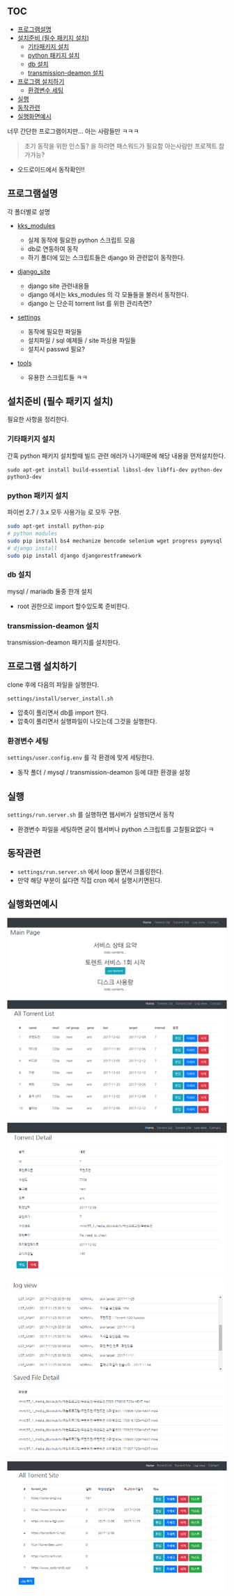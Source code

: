 ## TOC
- [프로그램설명](#프로그램설명)
- [설치준비 (필수 패키지 설치)](#설치준비-필수-패키지-설치)
  - [기타패키지 설치](#기타패키지-설치)
  - [python 패키지 설치](#python-패키지-설치)
  - [db 설치](#db-설치)
  - [transmission-deamon 설치](#transmission-deamon-설치)
- [프로그램 설치하기](#프로그램-설치하기)
  - [환경변수 세팅](#환경변수-세팅)
- [실행](#실행)
- [동작관련](#동작관련)
- [실행화면예시](#실행화면예시)



너무 간단한 프로그램이지만... 아는 사람들만 ㅋㅋㅋ

> 초기 동작을 위한 인스톨? 을 하려면 패스워드가 필요함 아는사람만 프로젝트 참가가능?

* 오드로이드에서 동작확인!!
## 프로그램설명

각 폴더별로 설명

- [kks_modules](./kks_modules)

  - 실제 동작에 필요한 python 스크립트 모음
  - db로 연동하여 동작
  - 하기 폴더에 있는 스크립트들은 django 와 관련없이 동작한다.

- [django_site](./django_site)
  - django site 관련내용들
  - django 에서는 kks_modules 의 각 모듈들을 불러서 동작한다.
  - django 는 단순히 torrent list 를 위한 관리측면?

- [settings](./settings)
  - 동작에 필요한 파일들
  - 설치파일 / sql 예제들 / site 파싱용 파일들
   - 설치시 passwd 필요?

- [tools](./tools)
  - 유용한 스크립트들 ㅋㅋ
  
## 설치준비 (필수 패키지 설치)

필요한 사항을 정리한다.

### 기타패키지 설치

간혹 python 패키지 설치할때 빌드 관련 에러가 나기때문에 해당 내용을 먼저설치한다.

```
sudo apt-get install build-essential libssl-dev libffi-dev python-dev python3-dev
```

### python 패키지 설치

파이썬 2.7 / 3.x 모두 사용가능 로 모두 구현.

```bash
sudo apt-get install python-pip
# python modules 
sudo pip install bs4 mechanize bencode selenium wget progress pymysql
# django install
sudo pip install django djangorestframework
```

### db 설치
mysql  / mariadb 둘중 한개 설치
* root 권한으로 import 할수있도록 준비한다.

### transmission-deamon 설치
transmission-deamon 패키지를 설치한다.

## 프로그램 설치하기
clone 후에 다음의 파일을 실행한다.
```
settings/install/server_install.sh
```

 * 압축이 풀리면서 db를 import 한다.
 * 압축이 풀리면서 실행파일이 나오는데 그것을 실행한다.

### 환경변수 세팅
`settings/user.config.env` 를 각 환경에 맞게 세팅한다.
 * 동작 폴더 / mysql / transmission-deamon 등에 대한 환경을 설정

## 실행
`settings/run.server.sh` 를 실행하면 웹서버가 실행되면서 동작
 * 환경변수 파일을 세팅하면 굳이 웹서버나 python 스크립트를 고칠필요없다 ㅋ


## 동작관련
 * `settings/run.server.sh` 에서 loop 돌면서 크롤링한다.
 * 만약 해당 부분이 싫다면 직접 cron 에서 실행시키면된다.

## 실행화면예시

![1512534879166](./md-img/1512534879166.png)

![1512534893129](./md-img/1512534893129.png)

![1512534914265](./md-img/1512534914265.png)

![1512534927674](./md-img/1512534927674.png)

![1512534939619](./md-img/1512534939619.png)

